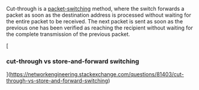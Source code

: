 Cut-through is a [packet-switching](https://www.geeksforgeeks.org/packet-switching-and-delays-in-computer-network/) method, where the switch forwards a packet as soon as the destination address is processed without waiting for the entire packet to be received. The next packet is sent as soon as the previous one has been verified as reaching the recipient without waiting for the complete transmission of the previous packet.

[

### cut-through vs store-and-forward switching

](https://networkengineering.stackexchange.com/questions/81403/cut-through-vs-store-and-forward-switching)